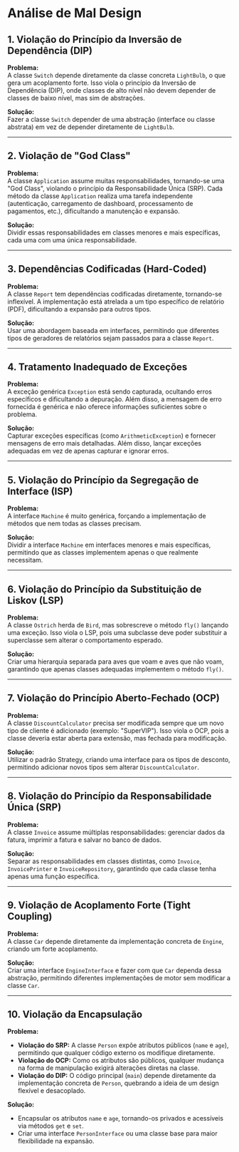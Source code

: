 # Análise de Mal Design

## 1. Violação do Princípio da Inversão de Dependência (DIP)

**Problema:**  
A classe `Switch` depende diretamente da classe concreta `LightBulb`, o que gera um acoplamento forte. Isso viola o princípio da Inversão de Dependência (DIP), onde classes de alto nível não devem depender de classes de baixo nível, mas sim de abstrações.

**Solução:**  
Fazer a classe `Switch` depender de uma abstração (interface ou classe abstrata) em vez de depender diretamente de `LightBulb`.

---

## 2. Violação de "God Class"

**Problema:**  
A classe `Application` assume muitas responsabilidades, tornando-se uma "God Class", violando o princípio da Responsabilidade Única (SRP). Cada método da classe `Application` realiza uma tarefa independente (autenticação, carregamento de dashboard, processamento de pagamentos, etc.), dificultando a manutenção e expansão.

**Solução:**  
Dividir essas responsabilidades em classes menores e mais específicas, cada uma com uma única responsabilidade.

---

## 3. Dependências Codificadas (Hard-Coded)

**Problema:**  
A classe `Report` tem dependências codificadas diretamente, tornando-se inflexível. A implementação está atrelada a um tipo específico de relatório (PDF), dificultando a expansão para outros tipos.

**Solução:**  
Usar uma abordagem baseada em interfaces, permitindo que diferentes tipos de geradores de relatórios sejam passados para a classe `Report`.

---

## 4. Tratamento Inadequado de Exceções

**Problema:**  
A exceção genérica `Exception` está sendo capturada, ocultando erros específicos e dificultando a depuração. Além disso, a mensagem de erro fornecida é genérica e não oferece informações suficientes sobre o problema.

**Solução:**  
Capturar exceções específicas (como `ArithmeticException`) e fornecer mensagens de erro mais detalhadas. Além disso, lançar exceções adequadas em vez de apenas capturar e ignorar erros.

---

## 5. Violação do Princípio da Segregação de Interface (ISP)

**Problema:**  
A interface `Machine` é muito genérica, forçando a implementação de métodos que nem todas as classes precisam.

**Solução:**  
Dividir a interface `Machine` em interfaces menores e mais específicas, permitindo que as classes implementem apenas o que realmente necessitam.

---

## 6. Violação do Princípio da Substituição de Liskov (LSP)

**Problema:**  
A classe `Ostrich` herda de `Bird`, mas sobrescreve o método `fly()` lançando uma exceção. Isso viola o LSP, pois uma subclasse deve poder substituir a superclasse sem alterar o comportamento esperado.

**Solução:**  
Criar uma hierarquia separada para aves que voam e aves que não voam, garantindo que apenas classes adequadas implementem o método `fly()`.

---

## 7. Violação do Princípio Aberto-Fechado (OCP)

**Problema:**  
A classe `DiscountCalculator` precisa ser modificada sempre que um novo tipo de cliente é adicionado (exemplo: "SuperVIP"). Isso viola o OCP, pois a classe deveria estar aberta para extensão, mas fechada para modificação.

**Solução:**  
Utilizar o padrão Strategy, criando uma interface para os tipos de desconto, permitindo adicionar novos tipos sem alterar `DiscountCalculator`.

---

## 8. Violação do Princípio da Responsabilidade Única (SRP)

**Problema:**  
A classe `Invoice` assume múltiplas responsabilidades: gerenciar dados da fatura, imprimir a fatura e salvar no banco de dados.

**Solução:**  
Separar as responsabilidades em classes distintas, como `Invoice`, `InvoicePrinter` e `InvoiceRepository`, garantindo que cada classe tenha apenas uma função específica.

---

## 9. Violação de Acoplamento Forte (Tight Coupling)

**Problema:**  
A classe `Car` depende diretamente da implementação concreta de `Engine`, criando um forte acoplamento.

**Solução:**  
Criar uma interface `EngineInterface` e fazer com que `Car` dependa dessa abstração, permitindo diferentes implementações de motor sem modificar a classe `Car`.

---

## 10. Violação da Encapsulação

**Problema:**  

- **Violação do SRP:** A classe `Person` expõe atributos públicos (`name` e `age`), permitindo que qualquer código externo os modifique diretamente.  
- **Violação do OCP:** Como os atributos são públicos, qualquer mudança na forma de manipulação exigirá alterações diretas na classe.  
- **Violação do DIP:** O código principal (`main`) depende diretamente da implementação concreta de `Person`, quebrando a ideia de um design flexível e desacoplado.

**Solução:**  

- Encapsular os atributos `name` e `age`, tornando-os privados e acessíveis via métodos `get` e `set`.  
- Criar uma interface `PersonInterface` ou uma classe base para maior flexibilidade na expansão.

